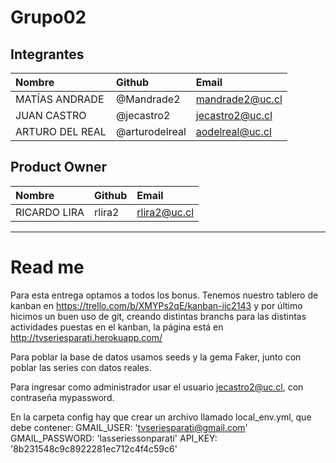 # Grupo02

## Integrantes

| Nombre | Github | Email |
| :----- | :----- | :------- |
| MATÍAS ANDRADE | @Mandrade2 | mandrade2@uc.cl |
| JUAN CASTRO | @jecastro2 | jecastro2@uc.cl |
| ARTURO DEL REAL | @arturodelreal | aodelreal@uc.cl |

## Product Owner
| Nombre | Github | Email |
| :----- | :----- | :------- |
  | RICARDO LIRA | rlira2 | rlira2@uc.cl |

________________________

# Read me

Para esta entrega optamos a todos los bonus. Tenemos nuestro tablero de kanban en https://trello.com/b/XMYPs2qE/kanban-iic2143 y  por último hicimos un buen uso de git, creando distintas branchs para las distintas actividades puestas en el kanban, la página está en http://tvseriesparati.herokuapp.com/

Para poblar la base de datos usamos seeds y la gema Faker, junto con poblar las series con datos reales.

Para ingresar como administrador usar el usuario jecastro2@uc.cl, con contraseña mypassword.

En la carpeta config hay que crear un archivo llamado local_env.yml, que debe contener:
GMAIL_USER: 'tvseriesparati@gmail.com'
GMAIL_PASSWORD: 'lasseriessonparati'
API_KEY: '8b231548c9c8922281ec712c4f4c59c6'


